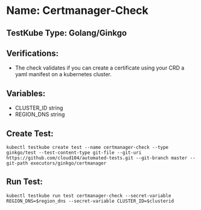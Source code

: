 # Name: Certmanager-Check

## TestKube Type: Golang/Ginkgo

## Verifications:

- The check validates if  you can create a certificate using your CRD a yaml manifest on a kubernetes cluster.

## Variables:

- CLUSTER_ID string
- REGION_DNS string

## Create Test:

```
kubectl testkube create test --name certmanager-check --type ginkgo/test --test-content-type git-file --git-uri https://github.com/cloud104/automated-tests.git --git-branch master --git-path executors/ginkgo/certmanager
```

## Run Test:

```
kubectl testkube run test certmanager-check --secret-variable REGION_DNS=$region_dns --secret-variable CLUSTER_ID=$clusterid
```
